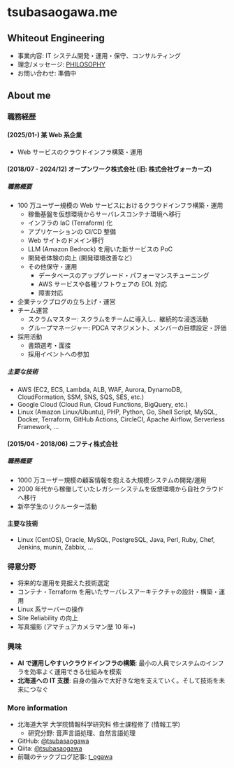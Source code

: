 # tsubasaogawa.me

## Whiteout Engineering

- 事業内容: IT システム開発・運用・保守、コンサルティング
- 理念/メッセージ: [PHILOSOPHY](./PHILOSOPHY.html)
- お問い合わせ: 準備中

## About me
### 職務経歴

#### (2025/01-) 某 Web 系企業

- Web サービスのクラウドインフラ構築・運用
#### (2018/07 - 2024/12) オープンワーク株式会社 (旧: 株式会社ヴォーカーズ)

##### 職務概要

- 100 万ユーザー規模の Web サービスにおけるクラウドインフラ構築・運用
	- 稼働基盤を仮想環境からサーバレスコンテナ環境へ移行
	- インフラの IaC (Terraform) 化
	- アプリケーションの CI/CD 整備
	- Web サイトのドメイン移行
	- LLM (Amazon Bedrock) を用いた新サービスの PoC
	- 開発者体験の向上 (開発環境改善など)
	- その他保守・運用
		- データベースのアップグレード・パフォーマンスチューニング
		- AWS サービスや各種ソフトウェアの EOL 対応
		- 障害対応
- 企業テックブログの立ち上げ・運営
- チーム運営
	- スクラムマスター: スクラムをチームに導入し、継続的な浸透活動
	- グループマネージャー: PDCA マネジメント、メンバーの目標設定・評価
- 採用活動
	- 書類選考・面接
	- 採用イベントへの参加

##### 主要な技術

- AWS (EC2, ECS, Lambda, ALB, WAF, Aurora, DynamoDB, CloudFormation, SSM, SNS, SQS, SES, etc.)
- Google Cloud (Cloud Run, Cloud Functions, BigQuery, etc.)
- Linux (Amazon Linux/Ubuntu), PHP, Python, Go, Shell Script, MySQL, Docker, Terraform, GitHub Actions, CircleCI, Apache Airflow, Serverless Framework, ...

#### (2015/04 - 2018/06) ニフティ株式会社

##### 職務概要

* 1000 万ユーザー規模の顧客情報を抱える大規模システムの開発/運用  
* 2000 年代から稼働していたレガシーシステムを仮想環境から自社クラウドへ移行
* 新卒学生のリクルーター活動

#### 主要な技術

- Linux (CentOS), Oracle, MySQL, PostgreSQL, Java, Perl, Ruby, Chef, Jenkins, munin, Zabbix, ...

### 得意分野

- 将来的な運用を見据えた技術選定
- コンテナ・Terraform を用いたサーバレスアーキテクチャの設計・構築・運用
- Linux 系サーバーの操作
- Site Reliability の向上
- 写真撮影 (アマチュアカメラマン歴 10 年+)

### 興味

- **AI で運用しやすいクラウドインフラの構築**: 最小の人員でシステムのインフラを効率よく運用できる仕組みを模索
- **北海道への IT 支援**: 自身の強みで大好きな地を支えていく。そして技術を未来につなぐ
### More information

- 北海道大学 大学院情報科学研究科 修士課程修了 (情報工学)
	- 研究分野: 音声言語処理、自然言語処理
- GitHub: [@tsubasaogawa](https://github.com/tsubasaogawa)
- Qiita: [@tsubasaogawa](https://qiita.com/tsubasaogawa)
- 前職のテックブログ記事: [t_ogawa](https://techblog.openwork.co.jp/archive/author/t_ogawa)
